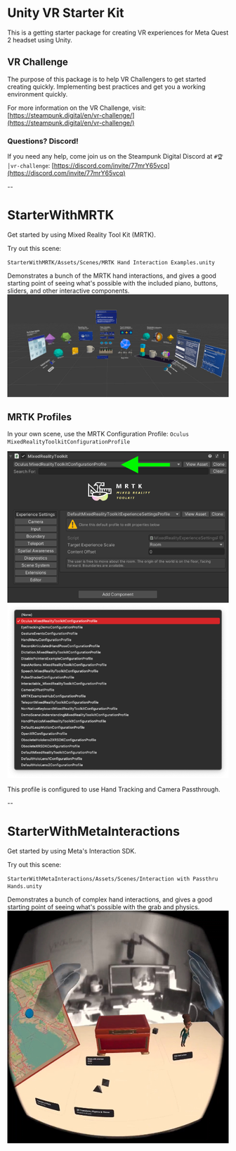# Unity VR Starter Kit
This is a getting starter package for creating VR experiences for Meta Quest 2 headset using Unity.

## VR Challenge
The purpose of this package is to help VR Challengers to get started creating quickly.  Implementing best practices and get you a working environment quickly.

For more information on the VR Challenge, visit:<br>
[https://steampunk.digital/en/vr-challenge/](https://steampunk.digital/en/vr-challenge/)

### Questions? Discord!
If you need any help, come join us on the Steampunk Digital Discord at `#🏆│vr-challenge`:
[https://discord.com/invite/77mrY65vcq](https://discord.com/invite/77mrY65vcq)

--
# StarterWithMRTK
Get started by using Mixed Reality Tool Kit (MRTK).  

Try out this scene:

`StarterWithMRTK/Assets/Scenes/MRTK Hand Interaction Examples.unity`

Demonstrates a bunch of the MRTK hand interactions, and gives a good starting point of seeing what's possible with the included piano, buttons, sliders, and other interactive components.
![MRTK Hand Interaction](ReadmeFiles/MRTKHandInteractions.jpg)

## MRTK Profiles
In your own scene, use the MRTK Configuration Profile:
`Oculus MixedRealityToolkitConfigurationProfile`

![Mixed Reality Toolkit Dialog](ReadmeFiles/MixedRealityToolkit.png)
![MRTK Profile List](ReadmeFiles/MRTKProfiles.png)

This profile is configured to use Hand Tracking and Camera Passthrough.

--
# StarterWithMetaInteractions
Get started by using Meta's Interaction SDK.  

Try out this scene:

`StarterWithMetaInteractions/Assets/Scenes/Interaction with Passthru Hands.unity`

Demonstrates a bunch of complex hand interactions, and gives a good starting point of seeing what's possible with the grab and physics.
![Meta Interactions SDK](ReadmeFiles/MetaInteractions.jpg)

